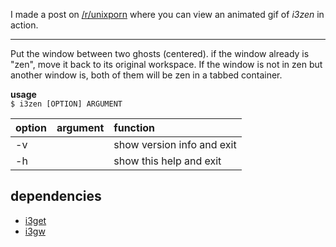 

I made a post on [/r/unixporn](https://www.reddit.com/r/unixporn/comments/6xbdtk/oci3_i3zen/) where you can view an animated gif of *i3zen* in action.

*******************************
Put the window between two ghosts (centered).
if the window already is "zen", move it back to its
original workspace. If the window is not in zen but
another window is, both of them will be zen in a tabbed
container.

**usage**  
`$ i3zen [OPTION] ARGUMENT`

| **option** | **argument** | **function**     
|:-------|:---------|:---------------------------|
| -v     |          | show version info and exit |
| -h     |          | show this help and exit    |

dependencies
------------
* [i3get](https://github.com/budRich/i3ass/tree/master/i3get)
* [i3gw](https://github.com/budRich/i3ass/tree/master/i3gw)

